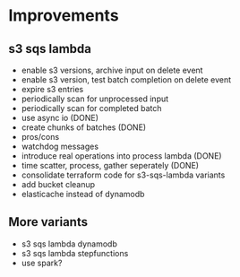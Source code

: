 # Improvements

## s3 sqs lambda
* enable s3 versions, archive input on delete event
* enable s3 version, test batch completion on delete event
* expire s3 entries
* periodically scan for unprocessed input
* periodically scan for completed batch
* use async io (DONE)
* create chunks of batches (DONE)
* pros/cons
* watchdog messages
* introduce real operations into process lambda (DONE)
* time scatter, process, gather seperately (DONE)
* consolidate terraform code for s3-sqs-lambda variants
* add bucket cleanup
* elasticache instead of dynamodb

## More variants
* s3 sqs lambda dynamodb
* s3 sqs lambda stepfunctions
* use spark?

